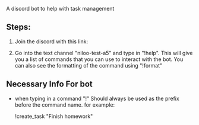 A discord bot to help with task management

## Steps: 

1. Join the discord with this link: 

2. Go into the text channel "niloo-test-a5" and type in "!help". This will give you a list of commands that you can use to interact with the bot. You can also see the formatting of the command using "!format"


## Necessary Info For bot 

- when typing in a command "!" Should always be used as the prefix before the command name.
 for example:

    !create_task "Finish homework" 


